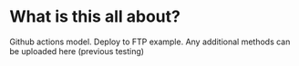 # What is this all about?

Github actions model. Deploy to FTP example.
Any additional methods can be uploaded here (previous testing)
